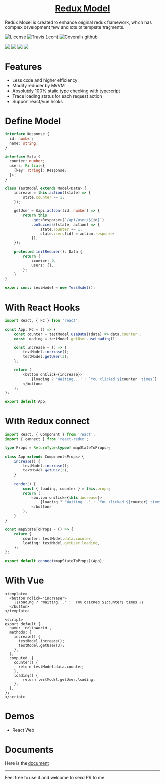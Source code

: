 <h1 align="center">
  <a href="https://fwh1990.github.io/redux-model">
    Redux Model
  </a>
</h1>

Redux Model is created to enhance original redux framework, which has complex development flow and lots of template fragments.

![License](https://img.shields.io/github/license/redux-model/redux-model?color=blue)
![Travis (.com)](https://img.shields.io/travis/com/redux-model/redux-model)
![Coveralls github](https://img.shields.io/coveralls/github/redux-model/redux-model)

[![](https://img.shields.io/npm/dt/@redux-model/web.svg?label=@redux-model/web)](https://www.npmjs.com/package/@redux-model/web)
[![](https://img.shields.io/npm/dt/@redux-model/react-native.svg?label=@redux-model/react-native)](https://www.npmjs.com/package/@redux-model/react-native)
[![](https://img.shields.io/npm/dt/@redux-model/taro.svg?label=@redux-model/taro)](https://www.npmjs.com/package/@redux-model/taro)
[![](https://img.shields.io/npm/dt/@redux-model/vue.svg?label=@redux-model/vue)](https://www.npmjs.com/package/@redux-model/vue)


# Features

* Less code and higher efficiency
* Modify reducer by MVVM
* Absolutely 100% static type checking with typescript
* Trace loading status for each request action
* Support react/vue hooks

# Define Model
```typescript
interface Response {
  id: number;
  name: string;
}

interface Data {
  counter: number;
  users: Partial<{
    [key: string]: Response;
  }>;
}

class TestModel extends Model<Data> {
    increase = this.action((state) => {
        state.counter += 1;
    });

    getUser = $api.action((id: number) => {
        return this
            .get<Response>(`/api/user/${id}`)
            .onSuccess((state, action) => {
                state.counter += 1;
                state.users[id] = action.response;
            });
    });

    protected initReducer(): Data {
        return {
            counter: 0,
            users: {},
        };
    }
}

export const testModel = new TestModel();
```

# With React Hooks
```typescript jsx
import React, { FC } from 'react';

const App: FC = () => {
    const counter = testModel.useData((data) => data.counter);
    const loading = testModel.getUser.useLoading();

    const increase = () => {
        testModel.increase();
        testModel.getUser(3);
    };

    return (
        <button onClick={increase}>
            {loading ? 'Waiting...' : `You clicked ${counter} times`}
        </button>
    );
};

export default App;
```

# With Redux connect
```typescript jsx
import React, { Component } from 'react';
import { connect } from 'react-redux';

type Props = ReturnType<typeof mapStateToProps>;

class App extends Component<Props> {
    increase() {
        testModel.increase();
        testModel.getUser(3);
    }
 
    render() {
        const { loading, counter } = this.props;
        return (
            <button onClick={this.increase}>
                {loading ? 'Waiting...' : `You clicked ${counter} times`}
            </button>
        );
    }
}

const mapStateToProps = () => {
    return {
        counter: testModel.data.counter,
        loading: testModel.getUser.loading,
    };
};

export default connect(mapStateToProps)(App);
```

# With Vue
```vue
<template>
  <button @click="increase">
    {{loading ? 'Waiting...' : `You clicked ${counter} times`}}
  </button>
</template>

<script>
export default {
  name: 'HelloWorld',
  methods: {
    increase() {
      testModel.increase();
      testModel.getUser(3);
    },
  },
  computed: {
    counter() {
      return testModel.data.counter;
    },
    loading() {
        return testModel.getUser.loading;
    },
  },
};
</script>
```

# Demos

* [React Web](https://github.com/redux-model/redux-model-web-demo)

# Documents

Here is the [document](https://redux-model.github.io/redux-model)

---------------------

Feel free to use it and welcome to send PR to me.

